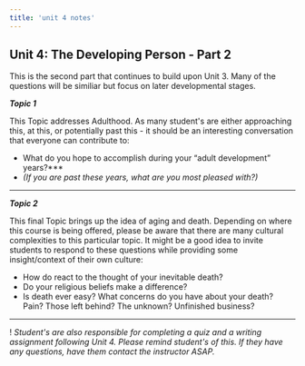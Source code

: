 ```yaml
---
title: 'unit 4 notes'
---
```


## Unit 4: The Developing Person - Part 2

This is the second part that continues to build upon Unit 3. Many of the questions will be similiar but focus on later developmental stages.

***Topic 1***

This Topic addresses Adulthood. As many student's are either approaching this, at this, or potentially past this - it should be an interesting conversation that everyone can contribute to:

 - What do you hope to accomplish during your “adult development” years?***
  - *(If you are past these years, what are you most pleased with?)*

---

***Topic 2***

This final Topic brings up the idea of aging and death. Depending on where this course is being offered, please be aware that there are many cultural complexities to this particular topic. It might be a good idea to invite students to respond to these questions while providing some insight/context of their own culture:

 - How do react to the thought of your inevitable death?
 - Do your religious beliefs make a difference?
 - Is death ever easy? What concerns do you have about your death? Pain? Those left behind? The unknown? Unfinished business?

---

! *Student's are also responsible for completing a quiz and a writing assignment following Unit 4. Please remind student's of this. If they have any questions, have them contact the instructor ASAP.*
